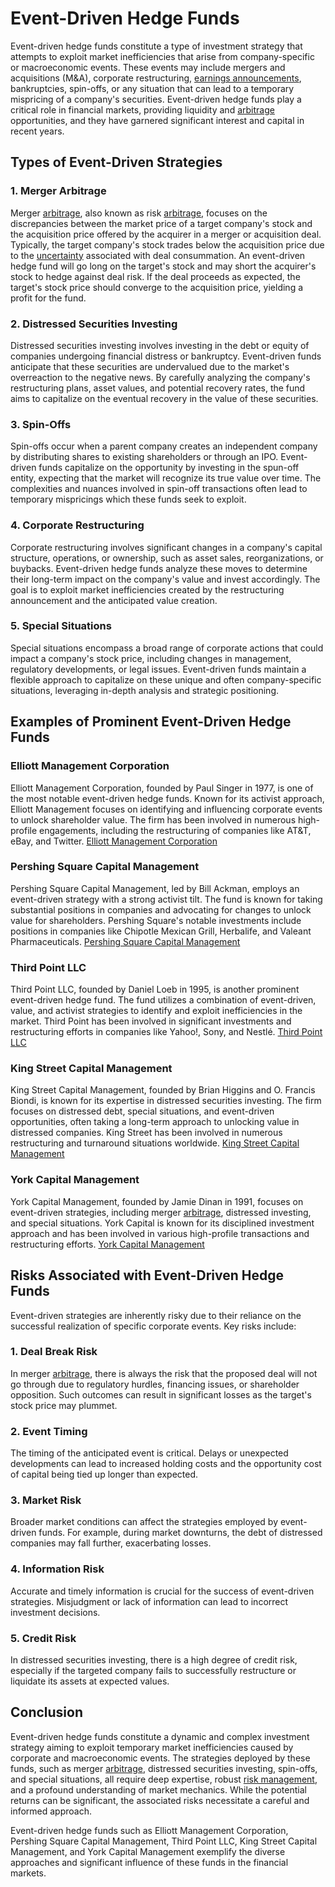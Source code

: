 # Event-Driven Hedge Funds

Event-driven hedge funds constitute a type of investment strategy that attempts to exploit market inefficiencies that arise from company-specific or macroeconomic events. These events may include mergers and acquisitions (M&A), corporate restructuring, [earnings announcements](../e/earnings_announcements.md), bankruptcies, spin-offs, or any situation that can lead to a temporary mispricing of a company's securities. Event-driven hedge funds play a critical role in financial markets, providing liquidity and [arbitrage](../a/arbitrage.md) opportunities, and they have garnered significant interest and capital in recent years. 

## Types of Event-Driven Strategies

### 1. Merger Arbitrage

Merger [arbitrage](../a/arbitrage.md), also known as risk [arbitrage](../a/arbitrage.md), focuses on the discrepancies between the market price of a target company's stock and the acquisition price offered by the acquirer in a merger or acquisition deal. Typically, the target company's stock trades below the acquisition price due to the [uncertainty](../u/uncertainty_in_trading.md) associated with deal consummation. An event-driven hedge fund will go long on the target's stock and may short the acquirer's stock to hedge against deal risk. If the deal proceeds as expected, the target's stock price should converge to the acquisition price, yielding a profit for the fund.

### 2. Distressed Securities Investing

Distressed securities investing involves investing in the debt or equity of companies undergoing financial distress or bankruptcy. Event-driven funds anticipate that these securities are undervalued due to the market's overreaction to the negative news. By carefully analyzing the company's restructuring plans, asset values, and potential recovery rates, the fund aims to capitalize on the eventual recovery in the value of these securities.

### 3. Spin-Offs

Spin-offs occur when a parent company creates an independent company by distributing shares to existing shareholders or through an IPO. Event-driven funds capitalize on the opportunity by investing in the spun-off entity, expecting that the market will recognize its true value over time. The complexities and nuances involved in spin-off transactions often lead to temporary mispricings which these funds seek to exploit.

### 4. Corporate Restructuring

Corporate restructuring involves significant changes in a company's capital structure, operations, or ownership, such as asset sales, reorganizations, or buybacks. Event-driven hedge funds analyze these moves to determine their long-term impact on the company's value and invest accordingly. The goal is to exploit market inefficiencies created by the restructuring announcement and the anticipated value creation.

### 5. Special Situations

Special situations encompass a broad range of corporate actions that could impact a company's stock price, including changes in management, regulatory developments, or legal issues. Event-driven funds maintain a flexible approach to capitalize on these unique and often company-specific situations, leveraging in-depth analysis and strategic positioning.

## Examples of Prominent Event-Driven Hedge Funds

### Elliott Management Corporation

Elliott Management Corporation, founded by Paul Singer in 1977, is one of the most notable event-driven hedge funds. Known for its activist approach, Elliott Management focuses on identifying and influencing corporate events to unlock shareholder value. The firm has been involved in numerous high-profile engagements, including the restructuring of companies like AT&T, eBay, and Twitter. [Elliott Management Corporation](https://www.elliottmgmt.com/)

### Pershing Square Capital Management

Pershing Square Capital Management, led by Bill Ackman, employs an event-driven strategy with a strong activist tilt. The fund is known for taking substantial positions in companies and advocating for changes to unlock value for shareholders. Pershing Square's notable investments include positions in companies like Chipotle Mexican Grill, Herbalife, and Valeant Pharmaceuticals. [Pershing Square Capital Management](https://www.pershingsquareholdings.com/)

### Third Point LLC

Third Point LLC, founded by Daniel Loeb in 1995, is another prominent event-driven hedge fund. The fund utilizes a combination of event-driven, value, and activist strategies to identify and exploit inefficiencies in the market. Third Point has been involved in significant investments and restructuring efforts in companies like Yahoo!, Sony, and Nestlé. [Third Point LLC](https://www.thirdpoint.com/)

### King Street Capital Management

King Street Capital Management, founded by Brian Higgins and O. Francis Biondi, is known for its expertise in distressed securities investing. The firm focuses on distressed debt, special situations, and event-driven opportunities, often taking a long-term approach to unlocking value in distressed companies. King Street has been involved in numerous restructuring and turnaround situations worldwide. [King Street Capital Management](https://www.kingstreet.com/)

### York Capital Management

York Capital Management, founded by Jamie Dinan in 1991, focuses on event-driven strategies, including merger [arbitrage](../a/arbitrage.md), distressed investing, and special situations. York Capital is known for its disciplined investment approach and has been involved in various high-profile transactions and restructuring efforts. [York Capital Management](https://www.yorkcapital.com/)

## Risks Associated with Event-Driven Hedge Funds

Event-driven strategies are inherently risky due to their reliance on the successful realization of specific corporate events. Key risks include:

### 1. Deal Break Risk

In merger [arbitrage](../a/arbitrage.md), there is always the risk that the proposed deal will not go through due to regulatory hurdles, financing issues, or shareholder opposition. Such outcomes can result in significant losses as the target's stock price may plummet.

### 2. Event Timing

The timing of the anticipated event is critical. Delays or unexpected developments can lead to increased holding costs and the opportunity cost of capital being tied up longer than expected.

### 3. Market Risk

Broader market conditions can affect the strategies employed by event-driven funds. For example, during market downturns, the debt of distressed companies may fall further, exacerbating losses.

### 4. Information Risk

Accurate and timely information is crucial for the success of event-driven strategies. Misjudgment or lack of information can lead to incorrect investment decisions.

### 5. Credit Risk

In distressed securities investing, there is a high degree of credit risk, especially if the targeted company fails to successfully restructure or liquidate its assets at expected values.

## Conclusion 

Event-driven hedge funds constitute a dynamic and complex investment strategy aiming to exploit temporary market inefficiencies caused by corporate and macroeconomic events. The strategies deployed by these funds, such as merger [arbitrage](../a/arbitrage.md), distressed securities investing, spin-offs, and special situations, all require deep expertise, robust [risk management](../r/risk_management.md), and a profound understanding of market mechanics. While the potential returns can be significant, the associated risks necessitate a careful and informed approach.

Event-driven hedge funds such as Elliott Management Corporation, Pershing Square Capital Management, Third Point LLC, King Street Capital Management, and York Capital Management exemplify the diverse approaches and significant influence of these funds in the financial markets.
